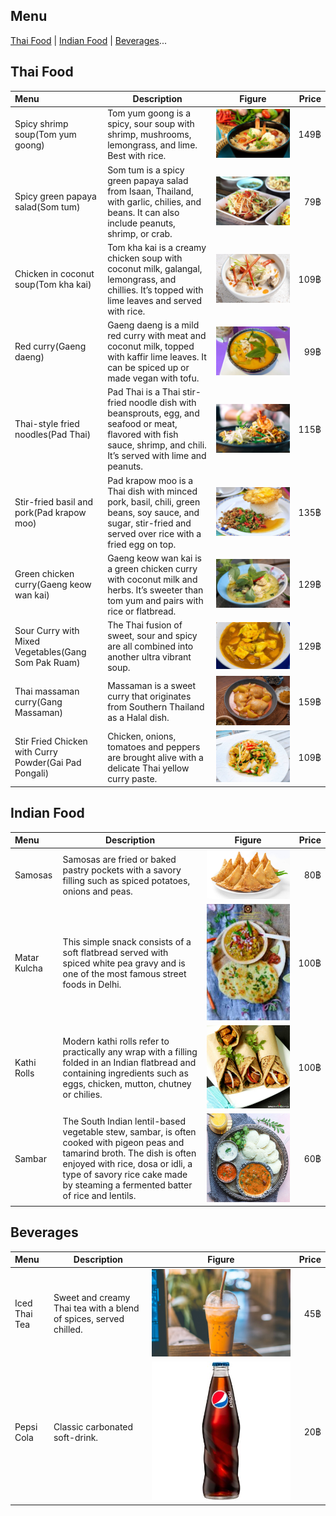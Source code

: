 ## Menu

[Thai Food](#thai-food) | [Indian Food](#indian-food) | [Beverages](#beverages)...

## Thai Food
|          Menu               |           Description            | Figure |Price  |
|:----------------------------|----------------------------------|--------|------:|
|  Spicy shrimp soup(Tom yum goong)    | Tom yum goong is a spicy, sour soup with shrimp, mushrooms, lemongrass, and lime. Best with rice. |![Tom yum goong](images/thai-food-images/Thai-1.jpg)|    149฿     |
|  Spicy green papaya salad(Som tum)   | Som tum is a spicy green papaya salad from Isaan, Thailand, with garlic, chilies, and beans. It can also include peanuts, shrimp, or crab. |![Som tum](images/thai-food-images/Thai-2.jpg) |    79฿    |
|  Chicken in coconut soup(Tom kha kai)| Tom kha kai is a creamy chicken soup with coconut milk, galangal, lemongrass, and chillies. It’s topped with lime leaves and served with rice. |![Tom kha kai](images/thai-food-images/Thai-3.jpg) |    109฿     |
|  Red curry(Gaeng daeng)              | Gaeng daeng is a mild red curry with meat and coconut milk, topped with kaffir lime leaves. It can be spiced up or made vegan with tofu. |![Gaeng daeng](images/thai-food-images/Thai-4.jpg) |    99฿    |
|  Thai-style fried noodles(Pad Thai)  | Pad Thai is a Thai stir-fried noodle dish with beansprouts, egg, and seafood or meat, flavored with fish sauce, shrimp, and chili. It’s served with lime and peanuts. |![Pad Thai](images/thai-food-images/Thai-5.jpg) |    115฿    |
|  Stir-fried basil and pork(Pad krapow moo) | Pad krapow moo is a Thai dish with minced pork, basil, chili, green beans, soy sauce, and sugar, stir-fried and served over rice with a fried egg on top. |![Pad krapow moo](images/thai-food-images/Thai-6.jpg) | 135฿ |
|  Green chicken curry(Gaeng keow wan kai)   | Gaeng keow wan kai is a green chicken curry with coconut milk and herbs. It’s sweeter than tom yum and pairs with rice or flatbread. |![Gaeng keow wan kai](images/thai-food-images/Thai-7.jpg) | 129฿ |
|  Sour Curry with Mixed Vegetables(Gang Som Pak Ruam) | The Thai fusion of sweet, sour and spicy are all combined into another ultra vibrant soup. |![Gang Som Pak Ruam](images/thai-food-images/Thai-8.jpg) | 129฿ |
|  Thai massaman curry(Gang Massaman) | Massaman is a sweet curry that originates from Southern Thailand as a Halal dish. |![Gang Massaman](images/thai-food-images/Thai-9.jpg) | 159฿ |
|  Stir Fried Chicken with Curry Powder(Gai Pad Pongali) | Chicken, onions, tomatoes and peppers are brought alive with a delicate Thai yellow curry paste. |![Gai Pad Pongali](images/thai-food-images/Thai-10.jpg) | 109฿ |

## Indian Food

|          Menu               |           Description            | Figure |Price  |
|:----------------------------|----------------------------------|--------|------:|
|Samosas    | Samosas are fried or baked pastry pockets with a savory filling such as spiced potatoes, onions and peas.  |![Samosa](images/indian-food-images/samosa.jpg)|    80฿     |
|Matar Kulcha |This simple snack consists of a soft flatbread served with spiced white pea gravy and is one of the most famous street foods in Delhi. |![Matar](images/indian-food-images/matar.jpg)| 100฿|
|Kathi Rolls |Modern kathi rolls refer to practically any wrap with a filling folded in an Indian flatbread and containing ingredients such as eggs, chicken, mutton, chutney or chilies.  |![Kathi](images/indian-food-images/kathi.jpg)| 100฿|
|Sambar |The South Indian lentil-based vegetable stew, sambar, is often cooked with pigeon peas and tamarind broth. The dish is often enjoyed with rice, dosa or idli, a type of savory rice cake made by steaming a fermented batter of rice and lentils.|![Sambar](images/indian-food-images/sambar.jpg)|60฿|

## Beverages
|          Menu               |           Description            | Figure |Price  |
|:----------------------------|----------------------------------|--------|------:|
|Iced Thai Tea                |Sweet and creamy Thai tea with a blend of spices, served chilled. | ![Thai-Tea](images/beverages/Thai-Tea.jpg) | 45฿ |
|Pepsi Cola|Classic carbonated soft-drink.|![Zabebsi](images/beverages/zabebsi.jpg)| 20฿|
